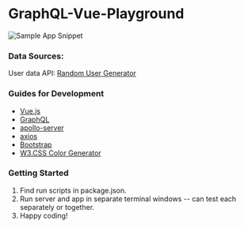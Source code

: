 # GraphQL-Vue-Playground

![Sample App Snippet](https://user-images.githubusercontent.com/40006302/108780703-6d710180-752e-11eb-9e7f-10b0ee807969.png)

### Data Sources:
User data API: [Random User Generator](https://randomuser.me/)

### Guides for Development
- [Vue.js](https://vuejs.org/v2/guide/index.html)
- [GraphQL](https://graphql.org/)
- [apollo-server](https://www.apollographql.com/docs/apollo-server/getting-started/)
- [axios](https://www.npmjs.com/package/axios)
- [Bootstrap](https://getbootstrap.com/)
- [W3.CSS Color Generator](https://www.w3schools.com/w3css/w3css_color_generator.asp)

### Getting Started
1. Find run scripts in package.json.
2. Run server and app in separate terminal windows -- can test each separately or together.
3. Happy coding!

